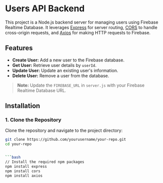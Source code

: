 # Users API Backend

This project is a Node.js backend server for managing users using Firebase Realtime Database. It leverages [Express](https://expressjs.com/) for server routing, [CORS](https://www.npmjs.com/package/cors) to handle cross-origin requests, and [Axios](https://axios-http.com/) for making HTTP requests to Firebase.

## Features

- **Create User:** Add a new user to the Firebase database.
- **Get User:** Retrieve user details by `userId`.
- **Update User:** Update an existing user's information.
- **Delete User:** Remove a user from the database.

> **Note:** Update the `FIREBASE_URL` in `server.js` with your Firebase Realtime Database URL.

## Installation

### 1. Clone the Repository

Clone the repository and navigate to the project directory:

```bash
git clone https://github.com/yourusername/your-repo.git
cd your-repo


```bash
// Install the required npm packages
npm install express
npm install cors
npm install axios
